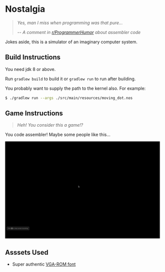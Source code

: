 # Nostalgia

> _Yes, man I miss when programming was that pure..._
>
> -- _A comment in [r/ProgrammerHumor](https://www.reddit.com/r/ProgrammerHumor/comments/eyczz4/optical_illusion/fgh3fel?utm_source=share&utm_medium=web2x) about assembler code_

Jokes aside, this is a simulator of an imaginary computer system.

## Build Instructions

You need jdk 8 or above.

Run `gradlew build` to build it or `gradlew run` to run after building.

You probably want to supply the path to the kernel also. For example:

```bash
$ ./gradlew run --args ./src/main/resources/moving_dot.nos
```

## Game Instructions

> _Heh! You consider this a game!?_

You code assembler! Maybe some people like this...

![Proof of Concept](./sample.gif)

## Asssets Used

* Super authentic [VGA-ROM font](https://github.com/spacerace/romfont)
